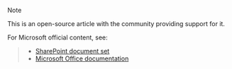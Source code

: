 > [!Note]
> This is an open-source article with the community providing support for it.
>
>For Microsoft official content, see: 


>- [SharePoint document set](https://docs.microsoft.com/en-us/sharepoint/)
>- [Microsoft Office documentation](https://docs.microsoft.com/en-us/office/)
